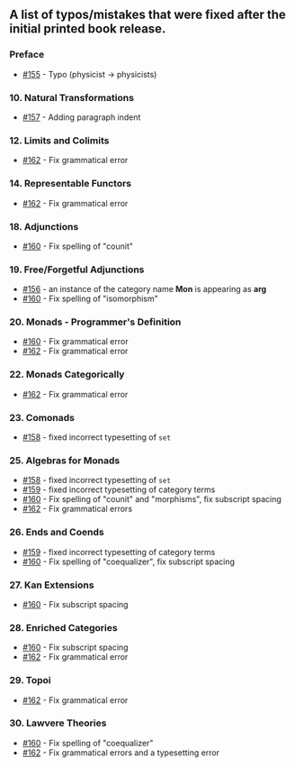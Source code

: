 ## A list of typos/mistakes that were fixed after the initial printed book release.

### Preface

* [#155](https://github.com/hmemcpy/milewski-ctfp-pdf/pull/155) - Typo (physicist -> physicists)

### 10. Natural Transformations

* [#157](https://github.com/hmemcpy/milewski-ctfp-pdf/pull/157) - Adding paragraph indent

### 12. Limits and Colimits

* [#162](https://github.com/hmemcpy/milewski-ctfp-pdf/pull/162) - Fix grammatical error

### 14. Representable Functors

* [#162](https://github.com/hmemcpy/milewski-ctfp-pdf/pull/162) - Fix grammatical error

### 18. Adjunctions

* [#160](https://github.com/hmemcpy/milewski-ctfp-pdf/pull/160) - Fix spelling of "counit"

### 19. Free/Forgetful Adjunctions

* [#156](https://github.com/hmemcpy/milewski-ctfp-pdf/pull/156) - an instance of the category name **Mon** is appearing as **arg**
* [#160](https://github.com/hmemcpy/milewski-ctfp-pdf/pull/160) - Fix spelling of "isomorphism"

### 20. Monads - Programmer's Definition

* [#160](https://github.com/hmemcpy/milewski-ctfp-pdf/pull/160) - Fix grammatical error
* [#162](https://github.com/hmemcpy/milewski-ctfp-pdf/pull/162) - Fix grammatical error

### 22. Monads Categorically

* [#162](https://github.com/hmemcpy/milewski-ctfp-pdf/pull/162) - Fix grammatical error

### 23. Comonads

* [#158](https://github.com/hmemcpy/milewski-ctfp-pdf/pull/158) - fixed incorrect typesetting of `set`

### 25. Algebras for Monads

* [#158](https://github.com/hmemcpy/milewski-ctfp-pdf/pull/158) - fixed incorrect typesetting of `set`
* [#159](https://github.com/hmemcpy/milewski-ctfp-pdf/pull/159) - fixed incorrect typesetting of category terms
* [#160](https://github.com/hmemcpy/milewski-ctfp-pdf/pull/160) - Fix spelling of "counit" and "morphisms", fix subscript spacing
* [#162](https://github.com/hmemcpy/milewski-ctfp-pdf/pull/162) - Fix grammatical errors

### 26. Ends and Coends

* [#159](https://github.com/hmemcpy/milewski-ctfp-pdf/pull/159) - fixed incorrect typesetting of category terms
* [#160](https://github.com/hmemcpy/milewski-ctfp-pdf/pull/160) - Fix spelling of "coequalizer", fix subscript spacing

### 27. Kan Extensions

* [#160](https://github.com/hmemcpy/milewski-ctfp-pdf/pull/160) - Fix subscript spacing

### 28. Enriched Categories

* [#160](https://github.com/hmemcpy/milewski-ctfp-pdf/pull/160) - Fix subscript spacing
* [#162](https://github.com/hmemcpy/milewski-ctfp-pdf/pull/162) - Fix grammatical error

### 29. Topoi

* [#162](https://github.com/hmemcpy/milewski-ctfp-pdf/pull/162) - Fix grammatical error

### 30. Lawvere Theories

* [#160](https://github.com/hmemcpy/milewski-ctfp-pdf/pull/160) - Fix spelling of "coequalizer"
* [#162](https://github.com/hmemcpy/milewski-ctfp-pdf/pull/162) - Fix grammatical errors and a typesetting error
